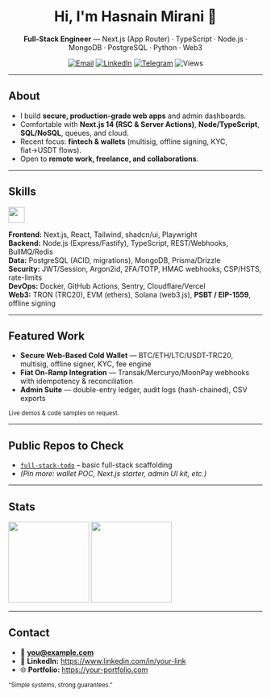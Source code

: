 <!-- Profile README • hasnan-mirani -->
<h1 align="center">Hi, I'm <b>Hasnain Mirani</b> 👋</h1>
<p align="center">
  <b>Full-Stack Engineer</b> — Next.js (App Router) · TypeScript · Node.js · MongoDB · PostgreSQL · Python · Web3
</p>

<p align="center">
  <a href="mailto:you@example.com"><img alt="Email" src="https://img.shields.io/badge/Email-DB4437?style=for-the-badge&logo=gmail&logoColor=white"></a>
  <a href="https://www.linkedin.com/in/your-link" target="_blank"><img alt="LinkedIn" src="https://img.shields.io/badge/LinkedIn-0A66C2?style=for-the-badge&logo=linkedin&logoColor=white"></a>
  <a href="https://t.me/your-telegram" target="_blank"><img alt="Telegram" src="https://img.shields.io/badge/Telegram-26A5E4?style=for-the-badge&logo=telegram&logoColor=white"></a>
  <img alt="Views" src="https://komarev.com/ghpvc/?username=hasnain-mirani&style=for-the-badge&color=blue">
</p>

---

## About
- I build **secure, production-grade web apps** and admin dashboards.  
- Comfortable with **Next.js 14 (RSC & Server Actions)**, **Node/TypeScript**, **SQL/NoSQL**, queues, and cloud.  
- Recent focus: **fintech & wallets** (multisig, offline signing, KYC, fiat→USDT flows).  
- Open to **remote work, freelance, and collaborations**.

---

## Skills
<p>
  <img src="https://skillicons.dev/icons?i=nextjs,react,ts,nodejs,python,postgres,mongodb,redis,docker,git,vercel,linux" height="32" />
</p>

**Frontend:** Next.js, React, Tailwind, shadcn/ui, Playwright  
**Backend:** Node.js (Express/Fastify), TypeScript, REST/Webhooks, BullMQ/Redis  
**Data:** PostgreSQL (ACID, migrations), MongoDB, Prisma/Drizzle  
**Security:** JWT/Session, Argon2id, 2FA/TOTP, HMAC webhooks, CSP/HSTS, rate-limits  
**DevOps:** Docker, GitHub Actions, Sentry, Cloudflare/Vercel  
**Web3:** TRON (TRC20), EVM (ethers), Solana (web3.js), **PSBT / EIP-1559**, offline signing

---

## Featured Work
- **Secure Web-Based Cold Wallet** — BTC/ETH/LTC/USDT-TRC20, multisig, offline signer, KYC, fee engine  
- **Fiat On-Ramp Integration** — Transak/Mercuryo/MoonPay webhooks with idempotency & reconciliation  
- **Admin Suite** — double-entry ledger, audit logs (hash-chained), CSV exports

<sub>Live demos & code samples on request.</sub>

---

## Public Repos to Check
- [`full-stack-todo`](https://github.com/hasnain-mirani/full-stack-todo) – basic full-stack scaffolding  
- *(Pin more: wallet POC, Next.js starter, admin UI kit, etc.)*

---

## Stats
<p>
  <img height="160" src="https://github-readme-stats.vercel.app/api?username=hasnain-mirani&show_icons=true&theme=dark&hide_title=true" />
  <img height="160" src="https://github-readme-stats.vercel.app/api/top-langs/?username=hasnain-mirani&layout=compact&theme=dark&hide_title=true&langs_count=8" />
</p>

---

## Contact
- 📧 **you@example.com**  
- 💼 **LinkedIn:** https://www.linkedin.com/in/your-link  
- 🌐 **Portfolio:** https://your-portfolio.com

<sub>“Simple systems, strong guarantees.”</sub>
